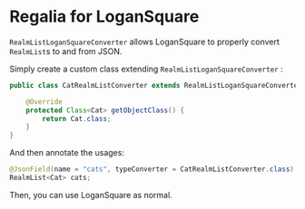 # Regalia for LoganSquare

`RealmListLoganSquareConverter` allows LoganSquare to properly convert `RealmList`s to and from JSON.

Simply create a custom class extending `RealmListLoganSquareConverter` :
```java
public class CatRealmListConverter extends RealmListLoganSquareConverter<Cat> {

    @Override
    protected Class<Cat> getObjectClass() {
        return Cat.class;
    }
}
```

And then annotate the usages:
```java
@JsonField(name = "cats", typeConverter = CatRealmListConverter.class)
RealmList<Cat> cats;
```

Then, you can use LoganSquare as normal.
